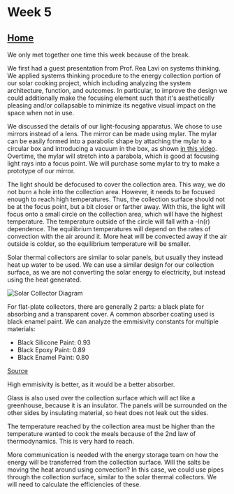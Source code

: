 # Week 5

## [Home](https://dtxiong.github.io/rapid-prototyping/)

We only met together one time this week because of the break. 

We first had a guest presentation from Prof. Rea Lavi on systems thinking. We applied systems thinking procedure to the energy collection portion of our solar cooking project, which including analyzing the system architecture, function, and outcomes. In particular, to improve the design we could additionally make the focusing element such that it's aesthetically pleasing and/or collapsable to minimize its negative visual impact on the space when not in use.

We discussed the details of our light-focusing apparatus. We chose to use mirrors instead of a lens. The mirror can be made using mylar. The mylar can be easily formed into a parabolic shape by attaching the mylar to a circular box and introducing a vacuum in the box, as shown [in this video](https://youtu.be/8CLRTa_ocmo). Overtime, the mylar will stretch into a parabola, which is good at focusing light rays into a focus point. We will purchase some mylar to try to make a prototype of our mirror. 

The light should be defocused to cover the collection area. This way, we do not burn a hole into the collection area. However, it needs to be focused enough to reach high temperatures. Thus, the collection surface should not be at the focus point, but a bit closer or farther away. With this, the light will focus onto a small circle on the collection area, which will have the highest temperature. The temperature outside of the circle will fall with a -ln(r) dependence. The equilibrium temperatures will depend on the rates of convection with the air around it. More heat will be convected away if the air outside is colder, so the equilibrium temperature will be smaller. 

Solar thermal collectors are similar to solar panels, but usually they instead heat up water to be used. We can use a similar design for our collection surface, as we are not converting the solar energy to electricity, but instead using the heat generated. 

![Solar Collector Diagram](https://ars.els-cdn.com/content/image/3-s2.0-B978008099424600020X-f20-01-9780080994246.jpg)

For flat-plate collectors, there are generally 2 parts: a black plate for absorbing and a transparent cover. A common absorber coating used is black enamel paint. We can analyze the emmisivity constants for multiple materials:
- Black Silicone Paint: 0.93
- Black Epoxy Paint: 0.89
- Black Enamel Paint: 0.80

[Source](https://www.engineeringtoolbox.com/emissivity-coefficients-d_447.html)

High emmisivity is better, as it would be a better absorber. 

Glass is also used over the collection surface which will act like a greenhouse, because it is an insulator. The panels will be surrounded on the other sides by insulating material, so heat does not leak out the sides. 

The temperature reached by the collection area must be higher than the temperature wanted to cook the meals because of the 2nd law of thermodynamics. This is very hard to reach. 

More communication is needed with the energy storage team on how the energy will be transferred from the collection surface. Will the salts be moving the heat around using convection? In this case, we could use pipes through the collection surface, similar to the solar thermal collectors. We will need to calculate the efficiencies of these. 
